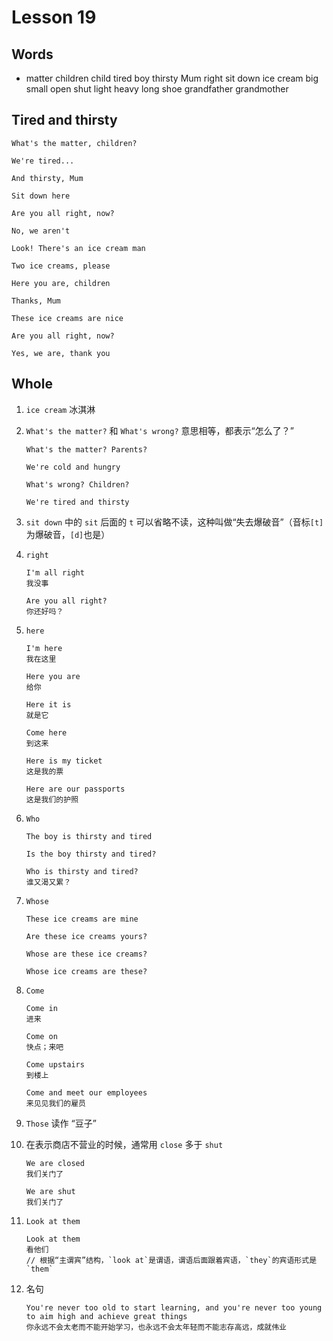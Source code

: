 # Lesson 19

## Words

- matter children child tired boy thirsty Mum right sit down ice cream big small open shut light heavy long shoe grandfather grandmother

## Tired and thirsty

```
What's the matter, children?

We're tired...

And thirsty, Mum

Sit down here

Are you all right, now?

No, we aren't

Look! There's an ice cream man

Two ice creams, please

Here you are, children

Thanks, Mum

These ice creams are nice

Are you all right, now?

Yes, we are, thank you
```

## Whole

1. `ice cream` 冰淇淋

2. `What's the matter?` 和 `What's wrong?` 意思相等，都表示“怎么了？”

   ```
   What's the matter? Parents?

   We're cold and hungry

   What's wrong? Children?

   We're tired and thirsty
   ```

3. `sit down` 中的 `sit` 后面的 `t` 可以省略不读，这种叫做“失去爆破音”（音标`[t]`为爆破音，`[d]`也是）

4. `right`

   ```
   I'm all right
   我没事

   Are you all right?
   你还好吗？
   ```

5. `here`

   ```
   I'm here
   我在这里

   Here you are
   给你

   Here it is
   就是它

   Come here
   到这来

   Here is my ticket
   这是我的票

   Here are our passports
   这是我们的护照
   ```

6. `Who`

   ```
   The boy is thirsty and tired

   Is the boy thirsty and tired?

   Who is thirsty and tired?
   谁又渴又累？
   ```

7. `Whose`

   ```
   These ice creams are mine

   Are these ice creams yours?

   Whose are these ice creams?

   Whose ice creams are these?
   ```

8. `Come`

   ```
   Come in
   进来

   Come on
   快点；来吧

   Come upstairs
   到楼上

   Come and meet our employees
   来见见我们的雇员
   ```

9. `Those` 读作 “豆子”

10. 在表示商店不营业的时候，通常用 `close` 多于 `shut`

    ```
    We are closed
    我们关门了

    We are shut
    我们关门了
    ```

11. `Look at them`

    ```
    Look at them
    看他们
    // 根据“主谓宾”结构，`look at`是谓语，谓语后面跟着宾语，`they`的宾语形式是`them`
    ```

12. 名句

    ```
    You're never too old to start learning, and you're never too young to aim high and achieve great things
    你永远不会太老而不能开始学习，也永远不会太年轻而不能志存高远，成就伟业
    ```
